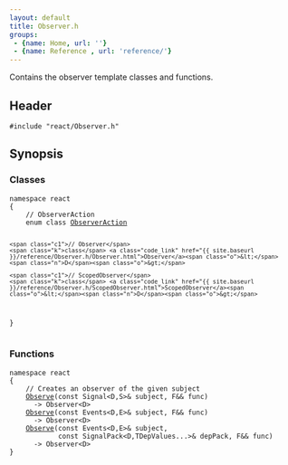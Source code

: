 ```yaml
---
layout: default
title: Observer.h
groups: 
 - {name: Home, url: ''}
 - {name: Reference , url: 'reference/'}
---
```

Contains the observer template classes and functions.

## Header
`#include "react/Observer.h"`

## Synopsis

### Classes

<div class="highlight"><pre><code class="c++"><span class="k">namespace</span> <span class="n">react</span>
<span class="p">{</span>
    <span class="c1">// ObserverAction</span>
    <span class="k">enum</span> <span class="k">class</span> <a class="code_link" href="{{ site.baseurl }}/reference/Observer.h/ObserverAction.html">ObserverAction</a>

    <span class="c1">// Observer</span>
    <span class="k">class</span> <a class="code_link" href="{{ site.baseurl }}/reference/Observer.h/Observer.html">Observer</a><span class="o">&lt;</span><span class="n">D</span><span class="o">&gt;</span>

    <span class="c1">// ScopedObserver</span>
    <span class="k">class</span> <a class="code_link" href="{{ site.baseurl }}/reference/Observer.h/ScopedObserver.html">ScopedObserver</a><span class="o">&lt;</span><span class="n">D</span><span class="o">&gt;</span>
<span class="p">}</span>
</code></pre></div>

<!--
{% highlight C++ %}
namespace react
{
    // Observer
    class Observer<D>;

    // ScopedObserver
    class ScopedObserver<D>;
}
{% endhighlight %}
-->

### Functions

<div class="highlight"><pre><code class="c++"><span class="k">namespace</span> <span class="n">react</span>
<span class="p">{</span>
    <span class="c1">// Creates an observer of the given subject</span>
    <a class="code_link" href="{{ site.baseurl }}/reference/Observer.h/Observe.html">Observe</a><span class="p">(</span><span class="k">const</span> <span class="n">Signal</span><span class="o">&lt;</span><span class="n">D</span><span class="p">,</span><span class="n">S</span><span class="o">&gt;&amp;</span> <span class="n">subject</span><span class="p">,</span> <span class="n">F</span><span class="o">&amp;&amp;</span> <span class="n">func</span><span class="p">)</span>
      <span class="o">-&gt;</span> <span class="n">Observer</span><span class="o">&lt;</span><span class="n">D</span><span class="o">&gt;</span>
    <a class="code_link" href="{{ site.baseurl }}/reference/Observer.h/Observe.html">Observe</a><span class="p">(</span><span class="k">const</span> <span class="n">Events</span><span class="o">&lt;</span><span class="n">D</span><span class="p">,</span><span class="n">E</span><span class="o">&gt;&amp;</span> <span class="n">subject</span><span class="p">,</span> <span class="n">F</span><span class="o">&amp;&amp;</span> <span class="n">func</span><span class="p">)</span>
      <span class="o">-&gt;</span> <span class="n">Observer</span><span class="o">&lt;</span><span class="n">D</span><span class="o">&gt;</span>
    <a class="code_link" href="{{ site.baseurl }}/reference/Observer.h/Observe.html">Observe</a><span class="p">(</span><span class="k">const</span> <span class="n">Events</span><span class="o">&lt;</span><span class="n">D</span><span class="p">,</span><span class="n">E</span><span class="o">&gt;&amp;</span> <span class="n">subject</span><span class="p">,</span>
            <span class="k">const</span> <span class="n">SignalPack</span><span class="o">&lt;</span><span class="n">D</span><span class="p">,</span><span class="n">TDepValues</span><span class="p">...</span><span class="o">&gt;&amp;</span> <span class="n">depPack</span><span class="p">,</span> <span class="n">F</span><span class="o">&amp;&amp;</span> <span class="n">func</span><span class="p">)</span>
      <span class="o">-&gt;</span> <span class="n">Observer</span><span class="o">&lt;</span><span class="n">D</span><span class="o">&gt;</span>
<span class="p">}</span>
</code></pre></div>

<!--
{% highlight C++ %}

namespace react
{
    // Creates an observer of the given subject
    Observe(const Signal<D,S>& subject, F&& func)
      -> Observer<D>
    Observe</a>(const Events<D,E>& subject, F&& func)
      -> Observer<D>
    Observe</a>(const Events<D,E>& subject,
            const SignalPack<D,TDepValues...>& depPack, F&& func)
      -> Observer<D>
}
{% endhighlight %}
-->
